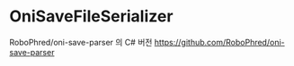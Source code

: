 # OniSaveFileSerializer
RoboPhred/oni-save-parser 의 C# 버전 https://github.com/RoboPhred/oni-save-parser
